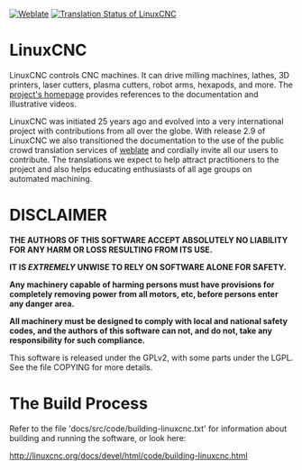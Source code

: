 [![Weblate](https://img.shields.io/badge/website-weblate.org-blue.svg)](https://weblate.org/) [![Translation Status of LinuxCNC](https://hosted.weblate.org/widgets/linuxcnc/-/svg-badge.svg)](https://hosted.weblate.org/engage/linuxcnc/)

# LinuxCNC

LinuxCNC controls CNC machines.
It can drive milling machines, lathes, 3D printers, laser cutters,
plasma cutters, robot arms, hexapods, and more.
The [project's homepage](https://linuxcnc.org/) provides references to
the documentation and illustrative videos.

LinuxCNC was initiated 25 years ago and evolved into a very international
project with contributions from all over the globe.
With release 2.9 of LinuxCNC we also transitioned the
documentation to the use of the public crowd translation services of
[weblate](https://hosted.weblate.org/projects/linuxcnc/) and cordially
invite all our users to contribute.
The translations we expect to help attract practitioners to the project
and also helps educating enthusiasts of all age groups on automated
machining.

# DISCLAIMER

**THE AUTHORS OF THIS SOFTWARE ACCEPT ABSOLUTELY NO LIABILITY FOR ANY
HARM OR LOSS RESULTING FROM ITS USE.**

**IT IS _EXTREMELY_ UNWISE TO RELY ON SOFTWARE ALONE FOR SAFETY.**

**Any machinery capable of harming persons must have provisions for
completely removing power from all motors, etc, before persons enter
any danger area.**

**All machinery must be designed to comply with local and national
safety codes, and the authors of this software can not, and do not,
take any responsibility for such compliance.**


This software is released under the GPLv2, with some parts under the LGPL.
See the file COPYING for more details.


# The Build Process

Refer to the file 'docs/src/code/building-linuxcnc.txt' for information
about building and running the software, or look here:

http://linuxcnc.org/docs/devel/html/code/building-linuxcnc.html

